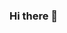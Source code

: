 ### Hi there 👋

<!--
**Mdestroyer174/Mdestroyer174** is a ✨ _special_ ✨ repository because its `README.md` (this file) appears on your GitHub profile.

Here are some ideas to get you started:

- 🔭 I’m currently working on ... [![My Skills](https://skillicons.dev/icons?i=java,css,git,html,bootstrap,figma&theme=dark)](https://skillicons.dev)
- 🌱 I’m currently learning ... [![My Skills](https://skillicons.dev/icons?i=cs,js,react,figma&theme=dark)](https://skillicons.dev)
- 👯 I’m looking to collaborate on ...
- 🤔 I’m looking for help with ...
- 💬 Ask me about ...
- 📫 How to reach me: ...
- 😄 Pronouns: ...
- ⚡ Fun fact: ...
-->
